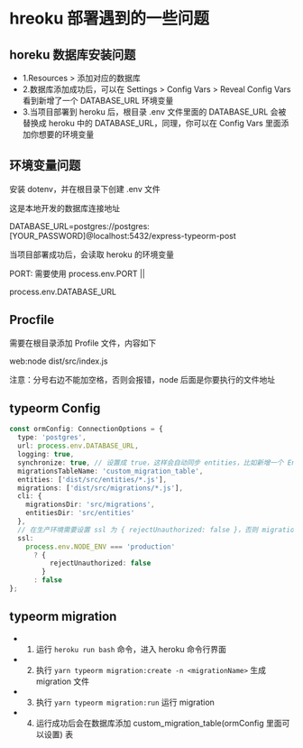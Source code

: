 # hreoku 部署遇到的一些问题

## horeku 数据库安装问题

- 1.Resources > 添加对应的数据库
- 2.数据库添加成功后，可以在 Settings > Config Vars > Reveal Config Vars 看到新增了一个 DATABASE_URL 环境变量
- 3.当项目部署到 heroku 后，根目录 .env 文件里面的 DATABASE_URL 会被替换成 heroku 中的 DATABASE_URL，同理，你可以在 Config Vars 里面添加你想要的环境变量

## 环境变量问题

安装 dotenv，并在根目录下创建 .env 文件

这是本地开发的数据库连接地址

DATABASE_URL=postgres://postgres:[YOUR_PASSWORD]@localhost:5432/express-typeorm-post

当项目部署成功后，会读取 heroku 的环境变量

PORT: 需要使用 process.env.PORT || <your default PORT>

process.env.DATABASE_URL

## Procfile

需要在根目录添加 Profile 文件，内容如下

web:node dist/src/index.js

注意：分号右边不能加空格，否则会报错，node 后面是你要执行的文件地址

## typeorm Config

```ts
const ormConfig: ConnectionOptions = {
  type: 'postgres',
  url: process.env.DATABASE_URL,
  logging: true,
  synchronize: true, // 设置成 true，这样会自动同步 entities，比如新增一个 Entity 会自动在数据库创建一张对应的表
  migrationsTableName: 'custom_migration_table',
  entities: ['dist/src/entities/*.js'],
  migrations: ['dist/src/migrations/*.js'],
  cli: {
    migrationsDir: 'src/migrations',
    entitiesDir: 'src/entities'
  },
  // 在生产环境需要设置 ssl 为 { rejectUnauthorized: false }，否则 migration 的时候会报错
  ssl:
    process.env.NODE_ENV === 'production'
      ? {
          rejectUnauthorized: false
        }
      : false
};
```

## typeorm migration

- 1. 运行 `heroku run bash` 命令，进入 heroku 命令行界面
- 2. 执行 `yarn typeorm migration:create -n <migrationName>` 生成 migration 文件
- 3. 执行 `yarn typeorm migration:run` 运行 migration
- 4. 运行成功后会在数据库添加 custom_migration_table(ormConfig 里面可以设置) 表
